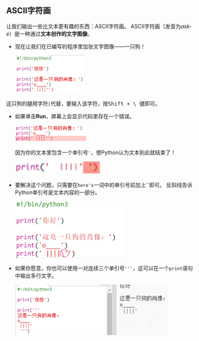 ## ASCII字符画

让我们输出一些比文本更有趣的东西：ASCII字符画。 ASCII字符画（发音为*ask-e*）是一种通过**文本创作的文字图像**。

+ 现在让我们在已编写的程序里加张文字图像——一只狗！
    
    ![截图](images/me-dog.png)

这只狗的腿用字符`|`代替，要输入该字符，按<kbd>Shift + \ </kbd>键即可。

+ 如果单击**Run**，屏幕上会显示代码里存在一个错误。
    
    ![截图](images/me-dog-bug.png)
    
    因为你的文本里包含一个单引号`'`，使Python认为文本到此就结束了！
    
    ![截图](images/me-dog-quote.png)

+ 要解决这个问题，只需要在`here's`一词中的单引号前加上``即可。 反斜线告诉Python单引号是文本内容的一部分。
    
    ![截图](images/me-dog-bug-fix.png)

+ 如果你愿意，你也可以使用一对连续三个单引号`'''`，这可以在一个`print`语句中输出多行文字。
    
    ![截图](images/me-dog-triple-quote.png)